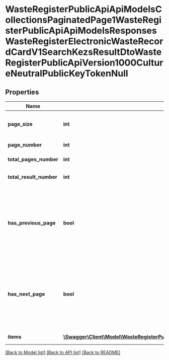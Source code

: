 # WasteRegisterPublicApiApiModelsCollectionsPaginatedPage1WasteRegisterPublicApiApiModelsResponsesWasteRegisterElectronicWasteRecordCardV1SearchKezsResultDtoWasteRegisterPublicApiVersion1000CultureNeutralPublicKeyTokenNull

## Properties
Name | Type | Description | Notes
------------ | ------------- | ------------- | -------------
**page_size** | **int** | Maksymalna liczba wyników na stronie | [optional] 
**page_number** | **int** | Numer strony | [optional] 
**total_pages_number** | **int** | Całkowita liczba stron | [optional] 
**total_result_number** | **int** | Całkowita liczba rekordów | [optional] 
**has_previous_page** | **bool** | Flaga ustawiana na true, jeśli istnieje strona o numerze niższym niż bieżąca, false w przeciwnym wypadku | [optional] 
**has_next_page** | **bool** | Flaga ustawiana na true, jeśli istnieje strona o numerze wyższym niż bieżąca, false w przeciwnym wypadku | [optional] 
**items** | [**\Swagger\Client\Model\WasteRegisterPublicApiApiModelsResponsesWasteRegisterElectronicWasteRecordCardV1SearchKezsResultDto[]**](WasteRegisterPublicApiApiModelsResponsesWasteRegisterElectronicWasteRecordCardV1SearchKezsResultDto.md) | Lista wyników | [optional] 

[[Back to Model list]](../README.md#documentation-for-models) [[Back to API list]](../README.md#documentation-for-api-endpoints) [[Back to README]](../README.md)


